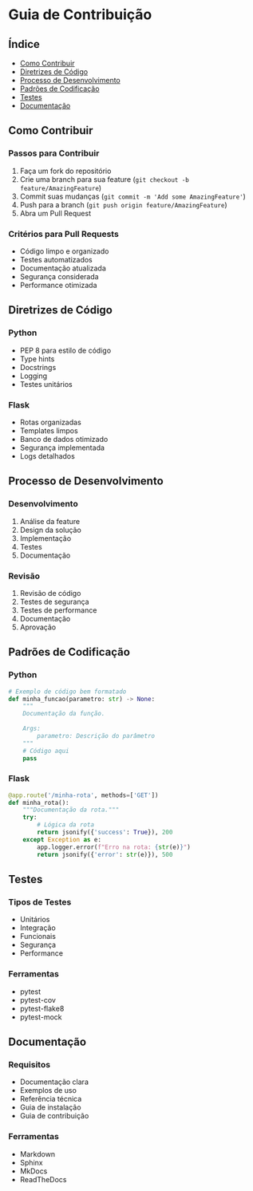 # Guia de Contribuição

## Índice
- [Como Contribuir](#como-contribuir)
- [Diretrizes de Código](#diretrizes-de-código)
- [Processo de Desenvolvimento](#processo-de-desenvolvimento)
- [Padrões de Codificação](#padrões-de-codificação)
- [Testes](#testes)
- [Documentação](#documentação)

## Como Contribuir
### Passos para Contribuir
1. Faça um fork do repositório
2. Crie uma branch para sua feature (`git checkout -b feature/AmazingFeature`)
3. Commit suas mudanças (`git commit -m 'Add some AmazingFeature'`)
4. Push para a branch (`git push origin feature/AmazingFeature`)
5. Abra um Pull Request

### Critérios para Pull Requests
- Código limpo e organizado
- Testes automatizados
- Documentação atualizada
- Segurança considerada
- Performance otimizada

## Diretrizes de Código
### Python
- PEP 8 para estilo de código
- Type hints
- Docstrings
- Logging
- Testes unitários

### Flask
- Rotas organizadas
- Templates limpos
- Banco de dados otimizado
- Segurança implementada
- Logs detalhados

## Processo de Desenvolvimento
### Desenvolvimento
1. Análise da feature
2. Design da solução
3. Implementação
4. Testes
5. Documentação

### Revisão
1. Revisão de código
2. Testes de segurança
3. Testes de performance
4. Documentação
5. Aprovação

## Padrões de Codificação
### Python
```python
# Exemplo de código bem formatado
def minha_funcao(parametro: str) -> None:
    """
    Documentação da função.
    
    Args:
        parametro: Descrição do parâmetro
    """
    # Código aqui
    pass
```

### Flask
```python
@app.route('/minha-rota', methods=['GET'])
def minha_rota():
    """Documentação da rota."""
    try:
        # Lógica da rota
        return jsonify({'success': True}), 200
    except Exception as e:
        app.logger.error(f"Erro na rota: {str(e)}")
        return jsonify({'error': str(e)}), 500
```

## Testes
### Tipos de Testes
- Unitários
- Integração
- Funcionais
- Segurança
- Performance

### Ferramentas
- pytest
- pytest-cov
- pytest-flake8
- pytest-mock

## Documentação
### Requisitos
- Documentação clara
- Exemplos de uso
- Referência técnica
- Guia de instalação
- Guia de contribuição

### Ferramentas
- Markdown
- Sphinx
- MkDocs
- ReadTheDocs

